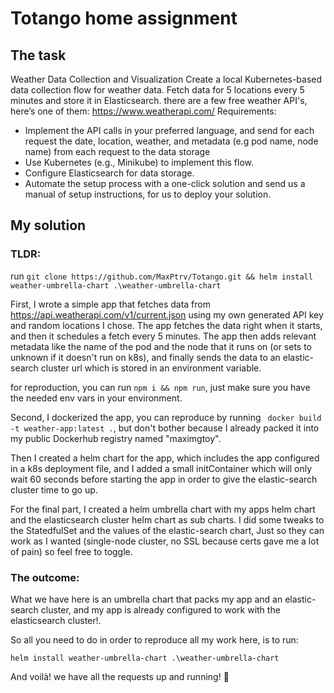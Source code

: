 # Totango home assignment

## The task

Weather Data Collection and Visualization
Create a local Kubernetes-based data collection flow for weather data.
Fetch data for 5 locations every 5 minutes and store it in Elasticsearch.
there are a few free weather API's, here’s one of them: https://www.weatherapi.com/
Requirements:
- Implement the API calls in your preferred language, and send for each request the date, location, weather, and metadata (e.g pod name, node name) from each request to the data storage
- Use Kubernetes (e.g., Minikube) to implement this flow.
- Configure Elasticsearch for data storage.
- Automate the setup process with a one-click solution and send us a manual of setup instructions, for us to deploy your solution.


## My solution

### TLDR: 
run `git clone https://github.com/MaxPtrv/Totango.git &&
helm install weather-umbrella-chart .\weather-umbrella-chart`


First, I wrote a simple app that fetches data from https://api.weatherapi.com/v1/current.json using my own generated
API key and random locations I chose.
The app fetches the data right when it starts, and then it schedules a fetch every 5 minutes.
The app then adds relevant metadata like the name of the pod and the node that it runs on (or sets to unknown if it doesn't run on k8s), 
and finally sends the data to an elastic-search cluster url which is stored in an environment variable.

for reproduction, you can run `npm i && npm run`, just make sure you have the needed env vars in your environment.

Second, I dockerized the app, you can reproduce by running ` docker build -t weather-app:latest .`, but don't bother because 
I already packed it into my public Dockerhub registry named "maximgtoy".

Then I created a helm chart for the app, which includes the app configured in a k8s deployment file, and I added a small 
initContainer which will only wait 60 seconds before starting the app in order to give the elastic-search cluster time to go up.

For the final part, I created a helm umbrella chart with my apps helm chart and the elasticsearch cluster helm chart as sub charts.
I did some tweaks to the StatedfulSet and the values of the elastic-search chart, Just so they can work as I wanted
(single-node cluster, no SSL because certs gave me a lot of pain) so feel free to toggle.

### The outcome:

What we have here is an umbrella chart that packs my app and an elastic-search cluster, and my app is already configured to
work with the elasticsearch cluster!.

So all you need to do in order to reproduce all my work here, is to run:

`helm install weather-umbrella-chart .\weather-umbrella-chart`

And voilà! we have all the requests up and running! :tada:
